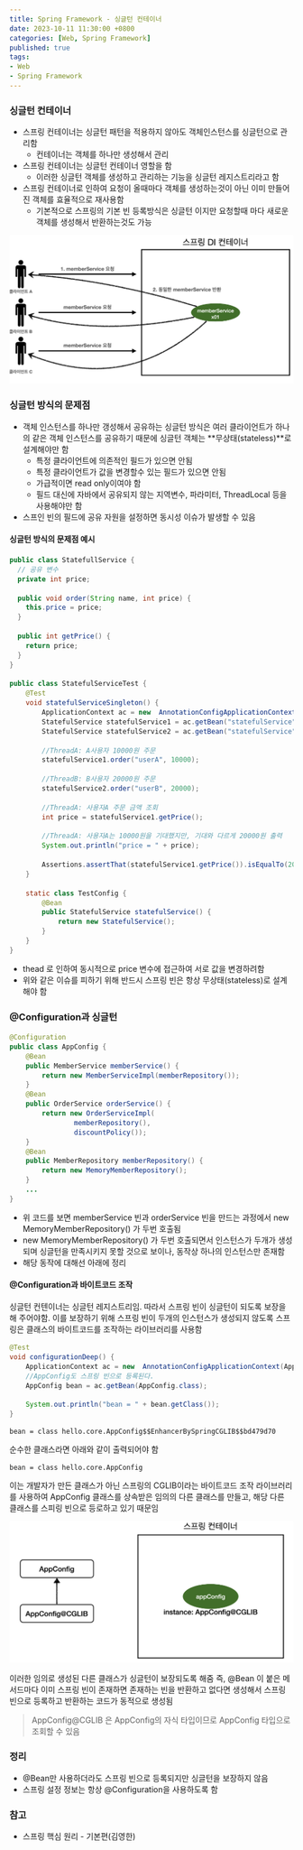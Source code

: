 ```yaml
---
title: Spring Framework - 싱글턴 컨테이너
date: 2023-10-11 11:30:00 +0800
categories: [Web, Spring Framework]
published: true
tags:
- Web
- Spring Framework
---
```


### 싱글턴 컨테이너
 - 스프링 컨테이너는 싱글턴 패턴을 적용하지 않아도 객체인스턴스를 싱글턴으로 관리함
   - 컨테이너는 객체를 하나만 생성해서 관리
 - 스프링 컨테이너는 싱글턴 컨테이너 영할을 함
   - 이러한 싱글턴 객체를 생성하고 관리하는 기능을 싱글턴 레지스트리라고 함
 - 스프링 컨테이너로 인하여 요청이 올때마다 객체를 생성하는것이 아닌 이미 만들어진 객체를 효율적으로 재사용함
   - 기본적으로 스프링의 기본 빈 등록방식은 싱글턴 이지만 요청할때 마다 새로운 객체를 생성해서 반환하는것도 가능

![Alt text](/assets/posts/img/spring/spring_basic/spring_05_01.png)

### 싱글턴 방식의 문제점
 - 객체 인스턴스를 하나만 갱성해서 공유하는 싱글턴 방식은 여러 클라이언트가 하나의 같은 객체 인스턴스를 공유하기 때문에 싱글턴 객체는 **무상태(stateless)**로 설계해야만 함
   - 특정 클라이언트에 의존적인 필드가 있으면 안됨
   - 특정 클라이언트가 값을 변경할수 있는 필드가 있으면 안됨
   - 가급적이면 read only이여야 함
   - 필드 대신에 자바에서 공유되지 않는 지역변수, 파라미터, ThreadLocal 등을 사용해야만 함
 - 스프인 빈의 필드에 공유 자원을 설정하면 동시성 이슈가 발생할 수 있음

#### 싱글턴 방식의 문제점 예시
```java
public class StatefullService { 
  // 공유 변수 
  private int price;

  public void order(String name, int price) {
    this.price = price;
  }

  public int getPrice() {
    return price;
  }
}

public class StatefulServiceTest {
    @Test
    void statefulServiceSingleton() {
        ApplicationContext ac = new  AnnotationConfigApplicationContext(TestConfig.class);
        StatefulService statefulService1 = ac.getBean("statefulService",  StatefulService.class);
        StatefulService statefulService2 = ac.getBean("statefulService",  StatefulService.class);

        //ThreadA: A사용자 10000원 주문
        statefulService1.order("userA", 10000);

        //ThreadB: B사용자 20000원 주문
        statefulService2.order("userB", 20000);

        //ThreadA: 사용자A 주문 금액 조회
        int price = statefulService1.getPrice();

        //ThreadA: 사용자A는 10000원을 기대했지만, 기대와 다르게 20000원 출력
        System.out.println("price = " + price);

        Assertions.assertThat(statefulService1.getPrice()).isEqualTo(20000);
    }

    static class TestConfig {
        @Bean
        public StatefulService statefulService() {
            return new StatefulService();
        }
    }
}
```
 - thead 로 인하여 동시적으로 price 변수에 접근하여 서로 값을 변경하려함
 - 위와 같은 이슈를 피하기 위해 반드시 스프링 빈은 항상 무상태(stateless)로 설계해야 함

### @Configuration과 싱글턴
```java
@Configuration
public class AppConfig {
    @Bean
    public MemberService memberService() {
        return new MemberServiceImpl(memberRepository());
    }
    @Bean
    public OrderService orderService() {
        return new OrderServiceImpl(
                memberRepository(),
                discountPolicy());
    }
    @Bean
    public MemberRepository memberRepository() {
        return new MemoryMemberRepository();
    }
    ...
}
```
 - 위 코드를 보면 memberService 빈과 orderService 빈을 만드는 과정에서 new MemoryMemberRepository() 가 두번 호출됨
 - new MemoryMemberRepository() 가 두번 호출되면서 인스턴스가 두개가 생성되며 싱글턴을 만족시키지 못할 것으로 보이나, 동작상 하나의 인스턴스만 존재함
 - 해당 동작에 대해선 아래에 정리

#### @Configuration과 바이트코드 조작
싱글턴 컨텐이너는 싱글턴 레지스트리임. 따라서 스프링 빈이 싱글턴이 되도록 보장을 해 주어야함.
이를 보장하기 위해 스프링 빈이 두개의 인스턴스가 생성되지 않도록 스프링은 클래스의 바이트코드를 조작하는 라이브러리를 사용함

```java
@Test
void configurationDeep() {
    ApplicationContext ac = new  AnnotationConfigApplicationContext(AppConfig.class);
    //AppConfig도 스프링 빈으로 등록된다.
    AppConfig bean = ac.getBean(AppConfig.class);
    
    System.out.println("bean = " + bean.getClass());
}
```

```
bean = class hello.core.AppConfig$$EnhancerBySpringCGLIB$$bd479d70
```

순수한 클래스라면 아래와 같이 출력되어야 함
```
bean = class hello.core.AppConfig
```

이는 개발자가 만든 클래스가 아닌 스프링의 CGLIB이라는 바이트코드 조작 라이브러리를 사용하여 AppConfig 클래스를 상속받은 임의의 다른 클래스를 만들고, 해당 다른 클래스를 스피링 빈으로 등로하고 있기 때문임

![Alt text](/assets/posts/img/spring/spring_basic/spring_05_02.png)

이러한 임의로 생성된 다른 클래스가 싱글턴이 보장되도록 해줌
즉, @Bean 이 붙은 메서드마다 이미 스프링 빈이 존재하면 존재하는 빈을 반환하고 없다면 생성해서 스프링 빈으로 등록하고 반환하는 코드가 동적으로 생성됨 
> AppConfig@CGLIB 은 AppConfig의 자식 타입이므로 AppConfig 타입으로 조회할 수 있음

### 정리
 - @Bean만 사용하더라도 스프링 빈으로 등록되지만 싱글턴을 보장하지 않음
 - 스프링 설정 정보는 항상 @Configuration을 사용하도록 함

### 참고
 - 스프링 핵심 원리 - 기본편(김영한)
  